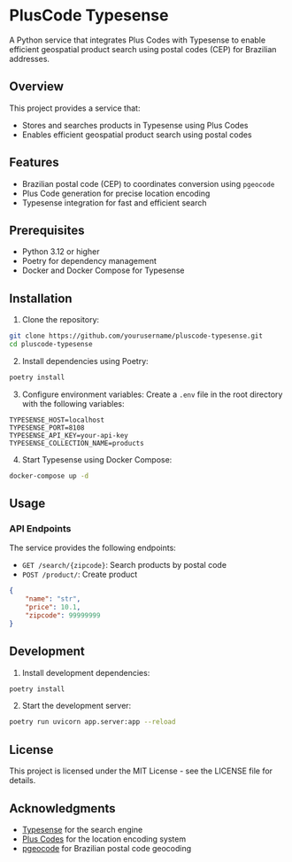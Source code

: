 # PlusCode Typesense

A Python service that integrates Plus Codes with Typesense to enable efficient geospatial product search using postal codes (CEP) for Brazilian addresses.

## Overview

This project provides a service that:
- Stores and searches products in Typesense using Plus Codes
- Enables efficient geospatial product search using postal codes

## Features

- Brazilian postal code (CEP) to coordinates conversion using `pgeocode`
- Plus Code generation for precise location encoding
- Typesense integration for fast and efficient search

## Prerequisites

- Python 3.12 or higher
- Poetry for dependency management
- Docker and Docker Compose for Typesense

## Installation

1. Clone the repository:
```bash
git clone https://github.com/yourusername/pluscode-typesense.git
cd pluscode-typesense
```

2. Install dependencies using Poetry:
```bash
poetry install
```

3. Configure environment variables:
Create a `.env` file in the root directory with the following variables:
```env
TYPESENSE_HOST=localhost
TYPESENSE_PORT=8108
TYPESENSE_API_KEY=your-api-key
TYPESENSE_COLLECTION_NAME=products
```

4. Start Typesense using Docker Compose:
```bash
docker-compose up -d
```

## Usage

### API Endpoints

The service provides the following endpoints:

- `GET /search/{zipcode}`: Search products by postal code
- `POST /product/`: Create product
```json
{
    "name": "str",
    "price": 10.1,
    "zipcode": 99999999
}
```

## Development

1. Install development dependencies:
```bash
poetry install
```

2. Start the development server:
```bash
poetry run uvicorn app.server:app --reload
```

## License

This project is licensed under the MIT License - see the LICENSE file for details.

## Acknowledgments

- [Typesense](https://typesense.org/) for the search engine
- [Plus Codes](https://plus.codes/) for the location encoding system
- [pgeocode](https://github.com/symerio/pgeocode) for Brazilian postal code geocoding
